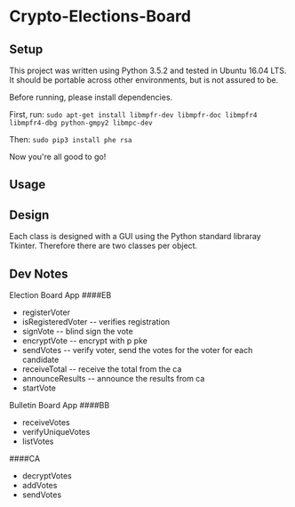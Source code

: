 # Crypto-Elections-Board

## Setup
This project was written using Python 3.5.2 and tested in Ubuntu 16.04 LTS. It should be portable across other environments, but is not assured to be.

Before running, please install dependencies.

First, run:
`sudo apt-get install libmpfr-dev libmpfr-doc libmpfr4 libmpfr4-dbg python-gmpy2 libmpc-dev`

Then:
`sudo pip3 install phe rsa`

Now you're all good to go!

## Usage


## Design
Each class is designed with a GUI using the Python standard libraray Tkinter. Therefore there are two classes per object.

## Dev Notes
Election Board App
####EB 
- registerVoter 
- isRegisteredVoter -- verifies registration
- signVote -- blind sign the vote
- encryptVote -- encrypt with p pke
- sendVotes -- verify voter, send the votes for the voter for each candidate
- receiveTotal -- receive the total from the ca
- announceResults -- announce the results from ca
- startVote

Bulletin Board App
####BB
- receiveVotes
- verifyUniqueVotes
- listVotes

####CA
- decryptVotes
- addVotes
- sendVotes
